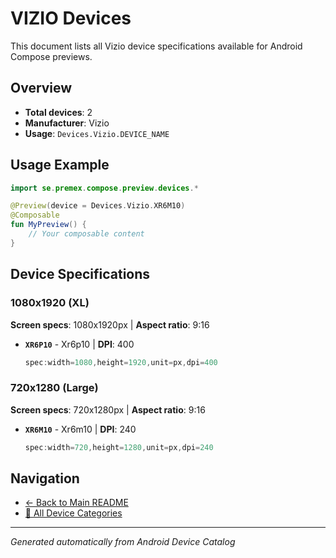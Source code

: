# VIZIO Devices

This document lists all Vizio device specifications available for Android Compose previews.

## Overview

- **Total devices**: 2
- **Manufacturer**: Vizio
- **Usage**: `Devices.Vizio.DEVICE_NAME`

## Usage Example

```kotlin
import se.premex.compose.preview.devices.*

@Preview(device = Devices.Vizio.XR6M10)
@Composable
fun MyPreview() {
    // Your composable content
}
```

## Device Specifications

### 1080x1920 (XL)

**Screen specs**: 1080x1920px | **Aspect ratio**: 9:16

- **`XR6P10`** - Xr6p10 | **DPI**: 400
  ```kotlin
  spec:width=1080,height=1920,unit=px,dpi=400
  ```

### 720x1280 (Large)

**Screen specs**: 720x1280px | **Aspect ratio**: 9:16

- **`XR6M10`** - Xr6m10 | **DPI**: 240
  ```kotlin
  spec:width=720,height=1280,unit=px,dpi=240
  ```

## Navigation

- [← Back to Main README](../../README.md)
- [📱 All Device Categories](../README.md)

---
*Generated automatically from Android Device Catalog*
